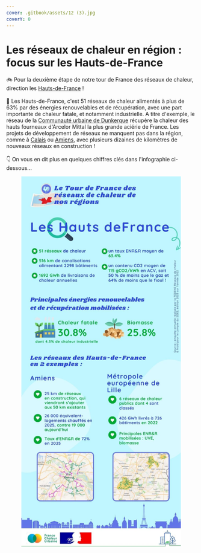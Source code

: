 ```yaml
---
cover: .gitbook/assets/12 (3).jpg
coverY: 0
---
```


# Les réseaux de chaleur en région : focus sur les Hauts-de-France

🚲 Pour la deuxième étape de notre tour de France des réseaux de chaleur, direction les [Hauts-de-France](https://www.hautsdefrance.fr/) !\
\
🔎 Les Hauts-de-France, c'est 51 réseaux de chaleur alimentés à plus de 63% par des énergies renouvelables et de récupération, avec une part importante de chaleur fatale, et notamment industrielle. A titre d'exemple, le réseau de la [Communauté urbaine de Dunkerque](https://www.communaute-urbaine-dunkerque.fr/) récupère la chaleur des hauts fourneaux d'Arcelor Mittal la plus grande aciérie de France. Les projets de développement de réseaux ne manquent pas dans la région, comme à [Calais](https://www.calais.fr/fr/) ou [Amiens](https://www.amiens.fr/), avec plusieurs dizaines de kilomètres de nouveaux réseaux en construction !\
\
👇 On vous en dit plus en quelques chiffres clés dans l'infographie ci-dessous...

<figure><img src=".gitbook/assets/FCU_Hauts-de-France.jpg" alt=""><figcaption></figcaption></figure>
